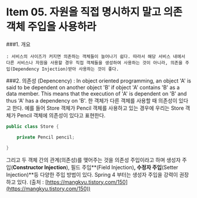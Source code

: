 Item 05. 자원을 직접 명시하지 말고 의존 객체 주입을 사용하라
=============
###1. 개요 
    
    : 서비스의 사이즈가 커지면 의존하는 객체들이 늘어나기 쉽다. 따라서 해당 서비스 내에서 다른 서비스나 자원을 사용할 경우 직접 객체들을 생성하여 사용하는 것이 아니라, 의존을 주입(Dependency Injection)받아 사용하는 것이 좋다. 
    
###2. 의존성 (Depencency)
: In object oriented programming, an object 'A' is said to be dependent on another object 'B' if object 'A' contains 'B' as a data member. 
This means that the execution of 'A' is dependent on 'B' and thus 'A' has a dependency on 'B'.
한 객체가 다른 객체를 사용할 때 의존성이 있다고 한다. 
예를 들어 Store 객체가 Pencil 객체를 사용하고 있는 경우에 우리는 Store 객체가 Pencil 객체에 의존성이 있다고 표현한다.

```java
public class Store {

	private Pencil pencil;

}
```

그리고 두 객체 간의 관계(의존성)를 맺어주는 것을 의존성 주입이라고 하며 생성자 주입(****Constructor Injection****), 필드 주입**(Field Injection)**, 수정자 주입**(Setter Injection)**등 다양한 주입 방법이 있다. Spring 4 부터는 생성자 주입을 강력이 권장하고 있다. (출처 : [https://mangkyu.tistory.com/150](https://mangkyu.tistory.com/150))
